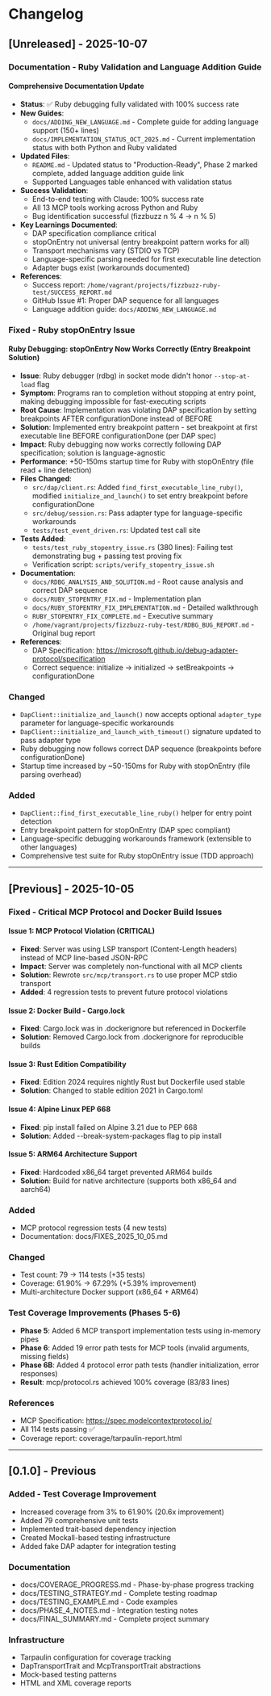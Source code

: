# Changelog

## [Unreleased] - 2025-10-07

### Documentation - Ruby Validation and Language Addition Guide

#### Comprehensive Documentation Update
- **Status**: ✅ Ruby debugging fully validated with 100% success rate
- **New Guides**:
  - `docs/ADDING_NEW_LANGUAGE.md` - Complete guide for adding language support (150+ lines)
  - `docs/IMPLEMENTATION_STATUS_OCT_2025.md` - Current implementation status with both Python and Ruby validated
- **Updated Files**:
  - `README.md` - Updated status to "Production-Ready", Phase 2 marked complete, added language addition guide link
  - Supported Languages table enhanced with validation status
- **Success Validation**:
  - End-to-end testing with Claude: 100% success rate
  - All 13 MCP tools working across Python and Ruby
  - Bug identification successful (fizzbuzz n % 4 → n % 5)
- **Key Learnings Documented**:
  - DAP specification compliance critical
  - stopOnEntry not universal (entry breakpoint pattern works for all)
  - Transport mechanisms vary (STDIO vs TCP)
  - Language-specific parsing needed for first executable line detection
  - Adapter bugs exist (workarounds documented)
- **References**:
  - Success report: `/home/vagrant/projects/fizzbuzz-ruby-test/SUCCESS_REPORT.md`
  - GitHub Issue #1: Proper DAP sequence for all languages
  - Language addition guide: `docs/ADDING_NEW_LANGUAGE.md`

### Fixed - Ruby stopOnEntry Issue

#### Ruby Debugging: stopOnEntry Now Works Correctly (Entry Breakpoint Solution)
- **Issue**: Ruby debugger (rdbg) in socket mode didn't honor `--stop-at-load` flag
- **Symptom**: Programs ran to completion without stopping at entry point, making debugging impossible for fast-executing scripts
- **Root Cause**: Implementation was violating DAP specification by setting breakpoints AFTER configurationDone instead of BEFORE
- **Solution**: Implemented entry breakpoint pattern - set breakpoint at first executable line BEFORE configurationDone (per DAP spec)
- **Impact**: Ruby debugging now works correctly following DAP specification; solution is language-agnostic
- **Performance**: +50-150ms startup time for Ruby with stopOnEntry (file read + line detection)
- **Files Changed**:
  - `src/dap/client.rs`: Added `find_first_executable_line_ruby()`, modified `initialize_and_launch()` to set entry breakpoint before configurationDone
  - `src/debug/session.rs`: Pass adapter type for language-specific workarounds
  - `tests/test_event_driven.rs`: Updated test call site
- **Tests Added**:
  - `tests/test_ruby_stopentry_issue.rs` (380 lines): Failing test demonstrating bug + passing test proving fix
  - Verification script: `scripts/verify_stopentry_issue.sh`
- **Documentation**:
  - `docs/RDBG_ANALYSIS_AND_SOLUTION.md` - Root cause analysis and correct DAP sequence
  - `docs/RUBY_STOPENTRY_FIX.md` - Implementation plan
  - `docs/RUBY_STOPENTRY_FIX_IMPLEMENTATION.md` - Detailed walkthrough
  - `RUBY_STOPENTRY_FIX_COMPLETE.md` - Executive summary
  - `/home/vagrant/projects/fizzbuzz-ruby-test/RDBG_BUG_REPORT.md` - Original bug report
- **References**:
  - DAP Specification: https://microsoft.github.io/debug-adapter-protocol/specification
  - Correct sequence: initialize → initialized → setBreakpoints → configurationDone

### Changed
- `DapClient::initialize_and_launch()` now accepts optional `adapter_type` parameter for language-specific workarounds
- `DapClient::initialize_and_launch_with_timeout()` signature updated to pass adapter type
- Ruby debugging now follows correct DAP sequence (breakpoints before configurationDone)
- Startup time increased by ~50-150ms for Ruby with stopOnEntry (file parsing overhead)

### Added
- `DapClient::find_first_executable_line_ruby()` helper for entry point detection
- Entry breakpoint pattern for stopOnEntry (DAP spec compliant)
- Language-specific debugging workarounds framework (extensible to other languages)
- Comprehensive test suite for Ruby stopOnEntry issue (TDD approach)

---

## [Previous] - 2025-10-05

### Fixed - Critical MCP Protocol and Docker Build Issues

#### Issue 1: MCP Protocol Violation (CRITICAL)
- **Fixed**: Server was using LSP transport (Content-Length headers) instead of MCP line-based JSON-RPC
- **Impact**: Server was completely non-functional with all MCP clients
- **Solution**: Rewrote `src/mcp/transport.rs` to use proper MCP stdio transport
- **Added**: 4 regression tests to prevent future protocol violations

#### Issue 2: Docker Build - Cargo.lock
- **Fixed**: Cargo.lock was in .dockerignore but referenced in Dockerfile
- **Solution**: Removed Cargo.lock from .dockerignore for reproducible builds

#### Issue 3: Rust Edition Compatibility
- **Fixed**: Edition 2024 requires nightly Rust but Dockerfile used stable
- **Solution**: Changed to stable edition 2021 in Cargo.toml

#### Issue 4: Alpine Linux PEP 668
- **Fixed**: pip install failed on Alpine 3.21 due to PEP 668
- **Solution**: Added --break-system-packages flag to pip install

#### Issue 5: ARM64 Architecture Support
- **Fixed**: Hardcoded x86_64 target prevented ARM64 builds
- **Solution**: Build for native architecture (supports both x86_64 and aarch64)

### Added
- MCP protocol regression tests (4 new tests)
- Documentation: docs/FIXES_2025_10_05.md

### Changed
- Test count: 79 → 114 tests (+35 tests)
- Coverage: 61.90% → 67.29% (+5.39% improvement)
- Multi-architecture Docker support (x86_64 + ARM64)

### Test Coverage Improvements (Phases 5-6)
- **Phase 5**: Added 6 MCP transport implementation tests using in-memory pipes
- **Phase 6**: Added 19 error path tests for MCP tools (invalid arguments, missing fields)
- **Phase 6B**: Added 4 protocol error path tests (handler initialization, error responses)
- **Result**: mcp/protocol.rs achieved 100% coverage (83/83 lines)

### References
- MCP Specification: https://spec.modelcontextprotocol.io/
- All 114 tests passing ✅
- Coverage report: coverage/tarpaulin-report.html

---

## [0.1.0] - Previous

### Added - Test Coverage Improvement
- Increased coverage from 3% to 61.90% (20.6x improvement)
- Added 79 comprehensive unit tests
- Implemented trait-based dependency injection
- Created Mockall-based testing infrastructure
- Added fake DAP adapter for integration testing

### Documentation
- docs/COVERAGE_PROGRESS.md - Phase-by-phase progress tracking
- docs/TESTING_STRATEGY.md - Complete testing roadmap
- docs/TESTING_EXAMPLE.md - Code examples
- docs/PHASE_4_NOTES.md - Integration testing notes
- docs/FINAL_SUMMARY.md - Complete project summary

### Infrastructure
- Tarpaulin configuration for coverage tracking
- DapTransportTrait and McpTransportTrait abstractions
- Mock-based testing patterns
- HTML and XML coverage reports

